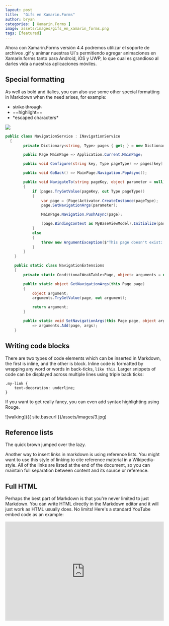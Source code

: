 ```yaml
---
layout: post
title:  "Gifs en Xamarin.Forms"
author: bryan
categories: [ Xamarin.Forms ]
image: assets/images/gifs_en_xamarin_forms.png
tags: [featured]
---
```

Ahora con Xamarin.Forms versión 4.4 podremos utilizar el soporte de archivos .gif y animar nuestras UI´s permitiendo agregar animaciones en Xamarin.forms tanto para Android, iOS y UWP, lo que cual es grandioso al darles vida a nuestras aplicaciones móviles.


## Special formatting

As well as bold and italics, you can also use some other special formatting in Markdown when the need arises, for example:

+ ~~strike through~~
+ ==highlight==
+ \*escaped characters\*

<a href="https://miro.medium.com/max/1880/0*eP_DNndQyeXwsAa3.gif" data-fancybox><img src="https://miro.medium.com/max/1880/0*eP_DNndQyeXwsAa3.gif" /></a>

```csharp
public class NavigationService : INavigationService
  {
        private Dictionary<string, Type> pages { get; } = new Dictionary<string, Type>();

        public Page MainPage => Application.Current.MainPage;

        public void Configure(string key, Type pageType) => pages[key] = pageType;

        public void GoBack() => MainPage.Navigation.PopAsync();

        public void NavigateTo(string pageKey, object parameter = null)
        {
            if (pages.TryGetValue(pageKey, out Type pageType))
            {
                var page = (Page)Activator.CreateInstance(pageType);
                page.SetNavigationArgs(parameter);

                MainPage.Navigation.PushAsync(page);

                (page.BindingContext as MyBaseViewModel).Initialize(parameter);
            }
            else
            {
                throw new ArgumentException($"This page doesn't exist: {pageKey}.", nameof(pageKey));
            }
        }
    }

    public static class NavigationExtensions
    {
        private static ConditionalWeakTable<Page, object> arguments = new ConditionalWeakTable<Page, object>();

        public static object GetNavigationArgs(this Page page)
        {
            object argument;
            arguments.TryGetValue(page, out argument);

            return argument;
        }

        public static void SetNavigationArgs(this Page page, object args)
            => arguments.Add(page, args);
    }
```

## Writing code blocks

There are two types of code elements which can be inserted in Markdown, the first is inline, and the other is block. Inline code is formatted by wrapping any word or words in back-ticks, `like this`. Larger snippets of code can be displayed across multiple lines using triple back ticks:

```
.my-link {
    text-decoration: underline;
}
```

If you want to get really fancy, you can even add syntax highlighting using Rouge.


![walking]({{ site.baseurl }}/assets/images/3.jpg)

## Reference lists

The quick brown jumped over the lazy.

Another way to insert links in markdown is using reference lists. You might want to use this style of linking to cite reference material in a Wikipedia-style. All of the links are listed at the end of the document, so you can maintain full separation between content and its source or reference.

## Full HTML

Perhaps the best part of Markdown is that you're never limited to just Markdown. You can write HTML directly in the Markdown editor and it will just work as HTML usually does. No limits! Here's a standard YouTube embed code as an example:

<p><iframe style="width:100%;" height="315" src="https://www.youtube.com/embed/Cniqsc9QfDo?rel=0&amp;showinfo=0" frameborder="0" allowfullscreen></iframe></p>
